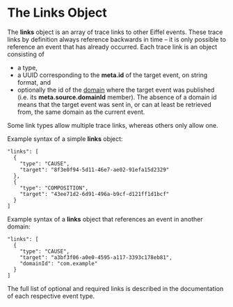 <!---
   Copyright 2017-2021 Ericsson AB and others.
   For a full list of individual contributors, please see the commit history.

   Licensed under the Apache License, Version 2.0 (the "License");
   you may not use this file except in compliance with the License.
   You may obtain a copy of the License at

       http://www.apache.org/licenses/LICENSE-2.0

   Unless required by applicable law or agreed to in writing, software
   distributed under the License is distributed on an "AS IS" BASIS,
   WITHOUT WARRANTIES OR CONDITIONS OF ANY KIND, either express or implied.
   See the License for the specific language governing permissions and
   limitations under the License.
--->

# The Links Object
The __links__ object is an array of trace links to other Eiffel events. These trace links by definition always reference backwards in time – it is only possible to reference an event that has already occurred. Each trace link is an object consisting of

- a type,
- a UUID corresponding to the __meta.id__ of the target event, on string format, and
- optionally the id of the [domain](glossary.md#domain) where the target event was published (i.e. its __meta.source.domainId__ member). The absence of a domain id means that the target event was sent in, or can at least be retrieved from, the same domain as the current event.

Some link types allow multiple trace links, whereas others only allow one.

Example syntax of a simple __links__ object:

    "links": [
      {
        "type": "CAUSE",
        "target": "8f3e0f94-5d11-46e7-ae02-91efa15d2329"
      },
      {
        "type": "COMPOSITION",
        "target": "43ee71d2-6d91-496a-b9cf-d121ff1d1bcf"
      }
    ]

Example syntax of a __links__ object that references an event in another domain:

    "links": [
      {
        "type": "CAUSE",
        "target": "a3bf3f06-a0e0-4595-a117-3393c178eb81",
        "domainId": "com.example"
      }
    ]

The full list of optional and required links is described in the documentation of each respective event type.
